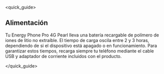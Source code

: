 <quick_guide>
## Alimentación

Tu Energy Phone Pro 4G Pearl lleva una batería recargable de polímero de iones de litio no extraíble. El tiempo de carga oscila entre 2 y 3 horas, dependiendo de si el dispositivo está apagado o en funcionamiento. Para garantizar estos tiempos, recarga siempre tu teléfono mediante el cable USB y adaptador de corriente incluidos con el producto.

</quick_guide>
